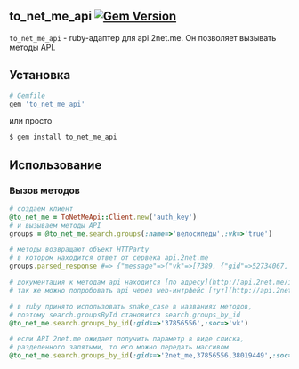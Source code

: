 ## to_net_me_api [![Gem Version](https://badge.fury.io/rb/to_net_me_api.png)](http://badge.fury.io/rb/to_net_me_api)


`to_net_me_api` - ruby-адаптер для api.2net.me. Он позволяет вызывать методы API.

## Установка

``` ruby
# Gemfile
gem 'to_net_me_api'
```

или просто

``` sh
$ gem install to_net_me_api
```

## Использование

### Вызов методов

``` ruby
# создаем клиент
@to_net_me = ToNetMeApi::Client.new('auth_key')
# и вызываем методы API
groups = @to_net_me.search.groups(:name=>'велосипеды',:vk=>'true')

# методы возвращают объект HTTParty 
# в котором находится ответ от сервека api.2net.me
groups.parsed_response #=> {"message"=>{"vk"=>[7389, {"gid"=>52734067, "name"=>"Велосипеды"....

# документация к методам api находится [по адресу](http://api.2net.me/index/info);
# так же можно попробовать api через web-интрфейс [тут](http://api.2net.me/index)

# в ruby принято использовать snake_case в названиях методов,
# поэтому search.groupsById становится search.groups_by_id
@to_net_me.search.groups_by_id(:gids=>'37856556',:soc=>'vk')

# если API 2net.me ожидает получить параметр в виде списка,
# разделенного запятыми, то его можно передать массивом
@to_net_me.search.groups_by_id(:gids=>'2net_me,37856556,38019449',:soc=>'vk')
